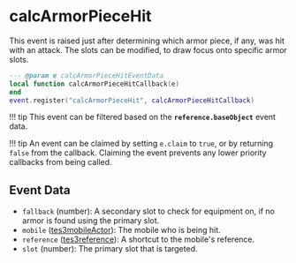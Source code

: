 # calcArmorPieceHit

This event is raised just after determining which armor piece, if any, was hit with an attack. The slots can be modified, to draw focus onto specific armor slots.

```lua
--- @param e calcArmorPieceHitEventData
local function calcArmorPieceHitCallback(e)
end
event.register("calcArmorPieceHit", calcArmorPieceHitCallback)
```

!!! tip
	This event can be filtered based on the **`reference.baseObject`** event data.

!!! tip
	An event can be claimed by setting `e.claim` to `true`, or by returning `false` from the callback. Claiming the event prevents any lower priority callbacks from being called.

## Event Data

* `fallback` (number): A secondary slot to check for equipment on, if no armor is found using the primary slot.
* `mobile` ([tes3mobileActor](../../types/tes3mobileActor)): The mobile who is being hit.
* `reference` ([tes3reference](../../types/tes3reference)): A shortcut to the mobile's reference.
* `slot` (number): The primary slot that is targeted.

